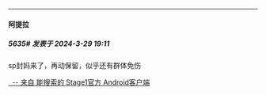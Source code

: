 ﻿
*****

####  阿提拉  
##### 5635#       发表于 2024-3-29 19:11

sp封妈来了，再动保留，似乎还有群体免伤

[  -- 来自 能搜索的 Stage1官方 Android客户端](https://www.coolapk.com/apk/140634)

